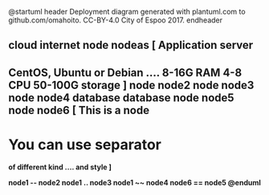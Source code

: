 @startuml
header
Deployment diagram generated with plantuml.com to github.com/omahoito. CC-BY-4.0 City of Espoo 2017.
endheader

cloud internet
node nodeas [
Application server
----
CentOS, Ubuntu or Debian
....
8-16G RAM
4-8 CPU
50-100G storage
]
node node2
node node3
node node4
database database
node node5
node node6 [
This is a <b>node
----
You can use separator
====
of different kind
....
and style
]

node1 -- node2
node1 .. node3
node1 ~~ node4
node6 == node5
@enduml
